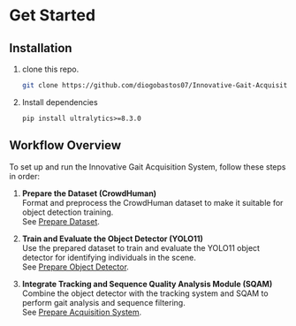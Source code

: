 # Get Started
## Installation
1. clone this repo.
    ```bash
    git clone https://github.com/diogobastos07/Innovative-Gait-Acquisition-System.git
    ```
2. Install dependencies
    ```
    pip install ultralytics>=8.3.0
    ```

## Workflow Overview
To set up and run the Innovative Gait Acquisition System, follow these steps in order:

1. **Prepare the Dataset (CrowdHuman)**  
   Format and preprocess the CrowdHuman dataset to make it suitable for object detection training.  
   See [Prepare Dataset](1.prepare_dataset.md).

2. **Train and Evaluate the Object Detector (YOLO11)**  
   Use the prepared dataset to train and evaluate the YOLO11 object detector for identifying individuals in the scene.  
   See [Prepare Object Detector](2.prepare_object_detector.md).

3. **Integrate Tracking and Sequence Quality Analysis Module (SQAM)**  
   Combine the object detector with the tracking system and SQAM to perform gait analysis and sequence filtering.  
   See [Prepare Acquisition System](3.prepare_acquisition_system.md).




